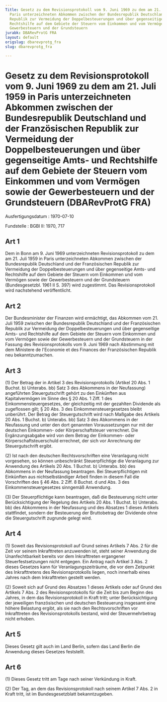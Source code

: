 ```yaml
---
Title: Gesetz zu dem Revisionsprotokoll vom 9. Juni 1969 zu dem am 21. Juli 1959 in
  Paris unterzeichneten Abkommen zwischen der Bundesrepublik Deutschland und der Französischen
  Republik zur Vermeidung der Doppelbesteuerungen und über gegenseitige Amts- und
  Rechtshilfe auf dem Gebiete der Steuern vom Einkommen und vom Vermögen sowie der
  Gewerbesteuern und der Grundsteuern
jurabk: DBARevProtG FRA
layout: default
origslug: dbarevprotg_fra
slug: dbarevprotg_fra

---
```


# Gesetz zu dem Revisionsprotokoll vom 9. Juni 1969 zu dem am 21. Juli 1959 in Paris unterzeichneten Abkommen zwischen der Bundesrepublik Deutschland und der Französischen Republik zur Vermeidung der Doppelbesteuerungen und über gegenseitige Amts- und Rechtshilfe auf dem Gebiete der Steuern vom Einkommen und vom Vermögen sowie der Gewerbesteuern und der Grundsteuern (DBARevProtG FRA)

Ausfertigungsdatum
:   1970-07-10

Fundstelle
:   BGBl II: 1970, 717



## Art 1

Dem in Bonn am 9. Juni 1969 unterzeichneten Revisionsprotokoll zu dem am 21. Juli 1959 in Paris unterzeichneten Abkommen zwischen der Bundesrepublik Deutschland und der Französischen Republik zur Vermeidung der Doppelbesteuerungen und über gegenseitige Amts- und Rechtshilfe auf dem Gebiete der Steuern vom Einkommen und vom Vermögen sowie der Gewerbesteuern und der Grundsteuern (Bundesgesetzbl. 1961 II S. 397) wird zugestimmt. Das Revisionsprotokoll wird nachstehend veröffentlicht.


## Art 2

Der Bundesminister der Finanzen wird ermächtigt, das Abkommen vom 21. Juli 1959 zwischen der Bundesrepublik Deutschland und der Französischen Republik zur Vermeidung der Doppelbesteuerungen und über gegenseitige Amts- und Rechtshilfe auf dem Gebiete der Steuern vom Einkommen und vom Vermögen sowie der Gewerbesteuern und der Grundsteuern in der Fassung des Revisionsprotokolls vom 9. Juni 1969 nach Abstimmung mit dem Ministere de l'Economie et des Finances der Französischen Republik neu bekanntzumachen.


## Art 3

(1) Der Betrag der in Artikel 3 des Revisionsprotokolls (Artikel 20 Abs. 1 Buchst. b) Unterabs. bb) Satz 3 des Abkommens in der Neufassung) angeführten Steuergutschrift gehört zu den Einkünften aus Kapitalvermögen im Sinne des § 20 Abs. 1 Ziff. 1 des Einkommensteuergesetzes, der gleichzeitig mit der gezahlten Dividende als zugeflossen gilt; § 20 Abs. 3 des Einkommensteuergesetzes bleibt unberührt. Der Betrag der Steuergutschrift wird nach Maßgabe des Artikels 20 Abs. 1 Buchst. b) Unterabs. bb) Satz 3 des Abkommens in der Neufassung und unter den dort genannten Voraussetzungen nur mit der deutschen Einkommen- oder Körperschaftsteuer verrechnet. Die Ergänzungsabgabe wird von dem Betrag der Einkommen- oder Körperschaftsteuerschuld errechnet, der sich vor Anrechnung der Steuergutschrift ergibt.

(2) Ist nach den deutschen Rechtsvorschriften eine Veranlagung nicht vorgesehen, so können unbeschränkt Steuerpflichtige die Veranlagung zur Anwendung des Artikels 20 Abs. 1 Buchst. b) Unterabs. bb) des Abkommens in der Neufassung beantragen. Bei Steuerpflichtigen mit Einkünften aus nichtselbständiger Arbeit finden in diesem Fall die Vorschriften des § 46 Abs. 2 Ziff. 8 Buchst. d und Abs. 3 des Einkommensteuergesetzes sinngemäß Anwendung.

(3) Der Steuerpflichtige kann beantragen, daß die Besteuerung nicht unter Berücksichtigung der Regelung des Artikels 20 Abs. 1 Buchst. b) Unterabs. bb) des Abkommens in der Neufassung und des Absatzes 1 dieses Artikels stattfindet, sondern der Besteuerung der Bruttobetrag der Dividende ohne die Steuergutschrift zugrunde gelegt wird.


## Art 4

(1) Soweit das Revisionsprotokoll auf Grund seines Artikels 7 Abs. 2 für die Zeit vor seinem Inkrafttreten anzuwenden ist, steht seiner Anwendung die Unanfechtbarkeit bereits vor dem Inkrafttreten ergangener Steuerfestsetzungen nicht entgegen. Ein Antrag nach Artikel 3 Abs. 2 dieses Gesetzes kann für Veranlagungszeiträume, die vor dem Zeitpunkt des Inkrafttretens des Revisionsprotokolls liegen, noch innerhalb eines Jahres nach dem Inkrafttreten gestellt werden.

(2) Soweit sich auf Grund des Absatzes 1 dieses Artikels oder auf Grund des Artikels 7 Abs. 2 des Revisionsprotokolls für die Zeit bis zum Beginn des Jahres, in dem das Revisionsprotokoll in Kraft tritt; unter Berücksichtigung der jeweiligen französischen und deutschen Besteuerung insgesamt eine höhere Belastung ergibt, als sie nach den Rechtsvorschriften vor Inkrafttreten des Revisionsprotokolls bestand, wird der Steuermehrbetrag nicht erhoben.


## Art 5

Dieses Gesetz gilt auch im Land Berlin, sofern das Land Berlin die Anwendung dieses Gesetzes feststellt.


## Art 6

(1) Dieses Gesetz tritt am Tage nach seiner Verkündung in Kraft.

(2) Der Tag, an dem das Revisionsprotokoll nach seinem Artikel 7 Abs. 2 in Kraft tritt, ist im Bundesgesetzblatt bekanntzugeben.

